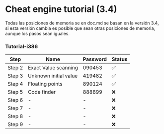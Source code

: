 # Cheat engine tutorial (3.4)

Todas las posiciones de memoria se en doc.md se basan en la versión 3.4, si esta versión cambia es posible que sean otras posiciones de memoria, aunque los pasos sean iguales.

### Tutorial-i386
<table align='center'>
<thead>
  <tr>
    <th>Step</th>
    <th>Name</th>
    <th>Password</th>
    <th>Status</th>
  </tr>
</thead>
<tbody>
  <tr>
    <td>Step 2</td>
    <td>Exact Value scanning</td>
    <td>090453</td>
    <td>✅</td>
  </tr>
  <tr>
    <td>Step 3</td>
    <td>Unknown initial value</td>
    <td>419482</td>
    <td>✅</td>
  </tr>
  <tr>
    <td>Step 4</td>
    <td>Floating points</td>
    <td>890124</td>
    <td>✅</td>
  </tr>
  <tr>
    <td>Step 5</td>
    <td>Code finder</td>
    <td>888899</td>
    <td>❌</td>
  </tr>
  <tr>
    <td>Step 6</td>
    <td> - </td>
    <td> - </td>
    <td>❌</td>
  </tr>
  <tr>
    <td>Step 7</td>
    <td> - </td>
    <td> - </td>
    <td>❌</td>
  </tr>
  <tr>
    <td>Step 8</td>
    <td> - </td>
    <td> - </td>
    <td>❌</td>
  </tr>
  <tr>
    <td>Step 9</td>
    <td> - </td>
    <td> - </td>
    <td>❌</td>
  </tr>
  </tbody>
 </table>
